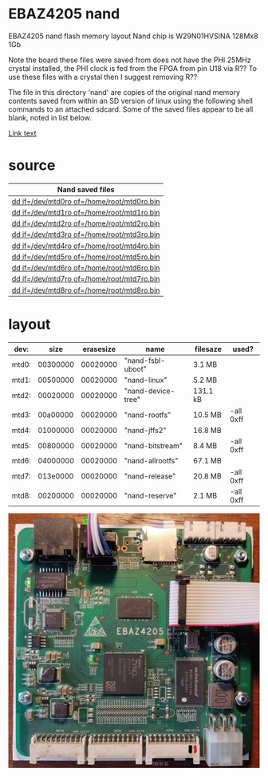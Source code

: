 # EBAZ4205 nand

EBAZ4205 nand flash memory layout
Nand chip is W29N01HVSINA 128Mx8 1Gb

Note the board these files were saved from does not have the PHI 25MHz crystal installed, the PHI clock is fed from the FPGA from pin U18 via R??
To use these files with a crystal then I suggest removing R??

The file in this directory 'nand' are copies of the original nand memory contents saved from within an SD version of linux using the following shell commands to an attached sdcard. Some of the saved files appear to be all blank, noted in list below.

[Link text](URL)

# source
| Nand saved files                                        |
|---------------------------------------------------------|
| [dd if=/dev/mtd0ro of=/home/root/mtd0ro.bin](mtd0ro.bin)|
| [dd if=/dev/mtd1ro of=/home/root/mtd1ro.bin](mtd1ro.bin)|
| [dd if=/dev/mtd2ro of=/home/root/mtd2ro.bin](mtd2ro.bin)|
| [dd if=/dev/mtd3ro of=/home/root/mtd3ro.bin](mtd3ro.bin)|
| [dd if=/dev/mtd4ro of=/home/root/mtd4ro.bin](mtd4ro.bin)|
| [dd if=/dev/mtd5ro of=/home/root/mtd5ro.bin](mtd5ro.bin)|
| [dd if=/dev/mtd6ro of=/home/root/mtd6ro.bin](mtd6ro.bin)|
| [dd if=/dev/mtd7ro of=/home/root/mtd7ro.bin](mtd7ro.bin)|
| [dd if=/dev/mtd8ro of=/home/root/mtd8ro.bin](mtd8ro.bin)|


# layout
|dev: |   size  | erasesize|  name|filesaze|used?|
|-----|-----|-----|-----|-----|------------------|
|mtd0:| 00300000| 00020000| "nand-fsbl-uboot"	   |3.1 MB||
|mtd1:| 00500000| 00020000| "nand-linux"		   |5.2 MB||
|mtd2:| 00020000| 00020000| "nand-device-tree"  |131.1 kB||
|mtd3:| 00a00000| 00020000| "nand-rootfs"	   |10.5 MB	|	-all 0xff|
|mtd4:| 01000000| 00020000| "nand-jffs2"		   |16.8 MB||
|mtd5:| 00800000| 00020000| "nand-bitstream"	   |8.4 MB	|	-all 0xff|
|mtd6:| 04000000| 00020000| "nand-allrootfs"	   |67.1 MB||
|mtd7:| 013e0000| 00020000| "nand-release"	   |20.8 MB	|	-all 0xff|
|mtd8:| 00200000| 00020000| "nand-reserve"	   |2.1 MB	|	-all 0xff|

![PCB-V2](../image/08-PCB-V2-TL.jpg)